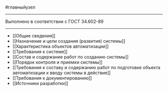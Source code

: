 #главныйузел

_____
Выполнено в соответствии с ГОСТ 34.602-89

------

- [[Общие сведения]]
- [[Назначение и цели создания (развития) системы]]
- [[Характеристика объектов автоматизации]]
- [[Требования к системе]]
- [[Состав и содержание работ по созданию системы]]
- [[Порядок контроля и приемки системы]]
- [[Требования к составу и содержанию работ по подготовке объекта автоматизации к вводу системы в действие]]
- [[Требования к документированию]]
- [[Источники разработки]]
